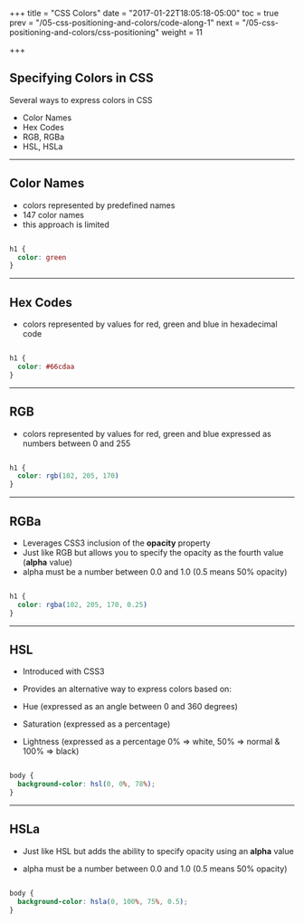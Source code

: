 +++
title = "CSS Colors"
date = "2017-01-22T18:05:18-05:00"
toc = true
prev = "/05-css-positioning-and-colors/code-along-1"
next = "/05-css-positioning-and-colors/css-positioning"
weight = 11

+++

## Specifying Colors in CSS

Several ways to express colors in CSS

- Color Names
- Hex Codes
- RGB, RGBa
- HSL, HSLa

---

## Color Names

- colors represented by predefined names
- 147 color names
- this approach is limited

```css

h1 {
  color: green
}

```

---

## Hex Codes

- colors represented by values for red, green and blue in hexadecimal code

```css

h1 {
  color: #66cdaa
}

```

---

## RGB

- colors represented by values for red, green and blue expressed as numbers between 0 and 255

```css

h1 {
  color: rgb(102, 205, 170)
}

```
---

## RGBa

- Leverages CSS3 inclusion of the **opacity** property
- Just like RGB but allows you to specify the opacity as the fourth value (**alpha** value)
- alpha must be a number between 0.0 and 1.0 (0.5 means 50% opacity)

```css

h1 {
  color: rgba(102, 205, 170, 0.25)
}

```

---

## HSL

- Introduced with CSS3

- Provides an alternative way to express colors based on:

 - Hue (expressed as an angle between 0 and 360 degrees)

 - Saturation (expressed as a percentage)

 - Lightness (expressed as a percentage 0% => white, 50% => normal & 100% => black)


```css

body {
  background-color: hsl(0, 0%, 78%);
}

```
----

## HSLa

- Just like HSL but adds the ability to specify opacity using an **alpha** value

- alpha must be a number between 0.0 and 1.0 (0.5 means 50% opacity)

```css

body {
  background-color: hsla(0, 100%, 75%, 0.5);
}

```
